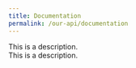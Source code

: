 ```yaml
---
title: Documentation
permalink: /our-api/documentation
---
```

<div class="container" style="display: flex; flex-direction: column;">
	<div class="item">This is a description.</div>
	<div class="item">This is a description.</div>
</div>